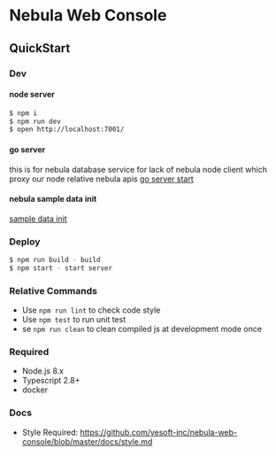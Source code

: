 # Nebula Web Console

## QuickStart

### Dev
#### node server
```bash
$ npm i
$ npm run dev
$ open http://localhost:7001/
```
#### go server
this is for nebula database service for lack of nebula node client which proxy our node relative nebula apis 
[go server start](./go-api/README.md)

#### nebula sample data init
[sample data init](./docs/data-init.md)

### Deploy

```bash
$ npm run build - build
$ npm start - start server
```

### Relative Commands

- Use `npm run lint` to check code style
- Use `npm test` to run unit test
- se `npm run clean` to clean compiled js at development mode once

### Required

- Node.js 8.x
- Typescript 2.8+
- docker

### Docs
- Style Required: https://github.com/vesoft-inc/nebula-web-console/blob/master/docs/style.md
